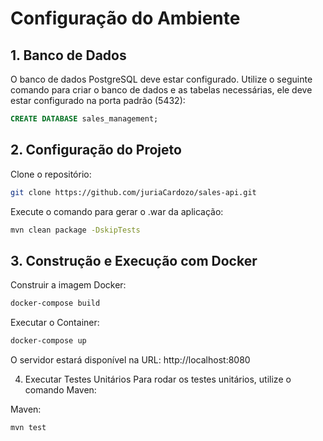 # Configuração do Ambiente

## 1. Banco de Dados
O banco de dados PostgreSQL deve estar configurado. Utilize o seguinte comando para criar o banco de dados e as tabelas necessárias, ele deve estar configurado na porta padrão (5432):

```sql
CREATE DATABASE sales_management;
```

## 2. Configuração do Projeto
Clone o repositório:

```bash
git clone https://github.com/juriaCardozo/sales-api.git
```

Execute o comando para gerar o .war da aplicação:

```bash
mvn clean package -DskipTests
```

## 3. Construção e Execução com Docker
Construir a imagem Docker:

```bash
docker-compose build
```

Executar o Container:

```bash
docker-compose up
```

O servidor estará disponível na URL: http://localhost:8080

4. Executar Testes Unitários
Para rodar os testes unitários, utilize o comando Maven:

Maven:
```bash
mvn test
```

